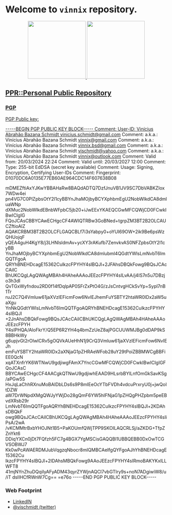 # Welcome to `vinnix` repository. 


<!--
![vinics's GitHub stats](https://github-readme-stats.vercel.app/api?username=vinnix&show_icons=true&theme=transparent)
-->

<div align="center">
  <a href="https://github.com/vinnix">
  <img height="180em" src="https://github-readme-stats.vercel.app/api?username=vinnix&show_icons=true&theme=dracula&include_all_commits=true&count_private=true"/>
  <img height="180em" src="https://github-readme-stats.vercel.app/api/top-langs/?username=vinnix&layout=compact&langs_count=7&theme=dracula"/>
</div>



## PPR::Personal Public Repository

### PGP

PGP Public key:

-----BEGIN PGP PUBLIC KEY BLOCK-----
Comment: User-ID:	Vinícius Abrahão Bazana Schmidt <vinicius.schmidt@gmail.com>
Comment: a.k.a.:	Vinícius Abrahão Bazana Schmidt <vinnix@gmail.com>
Comment: a.k.a.:	Vinícius Abrahão Bazana Schmidt <vinnix.bsd@gmail.com>
Comment: a.k.a.:	Vinícius Abrahão Bazana Schmidt <vischmidt@yahoo.com>
Comment: a.k.a.:	Vinícius Abrahão Bazana Schmidt <vinnix@outlook.com>
Comment: Valid from:	20/03/2024 22:24
Comment: Valid until:	20/03/2027 12:00
Comment: Type:	255-bit EdDSA (secret key available)
Comment: Usage:	Signing, Encryption, Certifying User-IDs
Comment: Fingerprint:	D1070DC6A0135E77EB60AE964CDC14F607638B08


mDMEZftiAxYJKwYBBAHaRw8BAQdADTQ7DzfJnuVB1JV9SC7DbVABKZIox7WDw4ei
pn4VG7C0PlZpbsOtY2l1cyBBYnJhaMOjbyBCYXphbmEgU2NobWlkdCA8dmluaWNp
dXMuc2NobWlkdEBnbWFpbC5jb20+iJwEExYKAEQCGwMFCQWjCD0FCwkIBwICIgIG
FQoJCAsCBBYCAwECHgcCF4AWIQTRBw3GoBNed+tgrpZM3BT2B2OLCAUCZftioAIZ
AQAKCRBM3BT2B2OLCFLGAQCBLf7i3sYabpy0+oYUI69OW+2ik9Be6psWzQHUojqF
yQEA4guH4KgY8/j3LHNlsldmAv+ycXY3rAKufb7ZenvkvAS0NFZpbsOtY2l1cyBB
YnJhaMOjbyBCYXphbmEgU2NobWlkdCA8dmlubml4QGdtYWlsLmNvbT6ImQQTFgoA
QRYhBNEHDcagE15362CulkzcFPYHY4sIBQJl+2JFAhsDBQkFowg9BQsJCAcCAiIC
BhUKCQgLAgQWAgMBAh4HAheAAAoJEEzcFPYHY4sILvAA/j4IS7n5u7DBzjo3h3dI
QvTGxWyfndou2RD0f14fDqlpAP0SFrZxPtO4G/zJsCntvgHCkSvYp+Sypl7nB1Tr
ruJ2C7Q4Vmluw61jaXVzIEFicmFow6NvIEJhemFuYSBTY2htaWR0IDx2aW5uaXgu
YnNkQGdtYWlsLmNvbT6ImQQTFgoAQRYhBNEHDcagE15362CulkzcFPYHY4sIBQJl
+2JnAhsDBQkFowg9BQsJCAcCAiICBhUKCQgLAgQWAgMBAh4HAheAAAoJEEzcFPYH
Y4sIPHQA/AloFkrY/Q5EP6R2YH4q4bmZzUeZ8ajPGCUUWMJBg0dDAP9kS8BBHkWy
g6upjvGt2rOlwlCRv5gOQVkAUeHhN1j9CrQ3Vmluw61jaXVzIEFicmFow6NvIEJh
emFuYSBTY2htaWR0IDx2aXNjaG1pZHRAeWFob28uY29tPoiZBBMWCgBBFiEE0QcN
xqATXnfrYK6WTNwU9gdjiwgFAmX7YncCGwMFCQWjCD0FCwkIBwICIgIGFQoJCAsC
BBYCAwECHgcCF4AACgkQTNwU9gdjiwhEAAD9HLsrbBYlLnfOmGkSavKSg/aPGw5S
HxJqLaChhRXnuMoBAIDbLDs6s9P8mIEeOcYTbFVDh4vdcuPrxryU0j+jwQoItDZW
aW7DrWNpdXMgQWJyYWjDo28gQmF6YW5hIFNjaG1pZHQgPHZpbm5peEBvdXRsb29r
LmNvbT6ImQQTFgoAQRYhBNEHDcagE15362CulkzcFPYHY4sIBQJl+2KDAhsDBQkF
owg9BQsJCAcCAiICBhUKCQgLAgQWAgMBAh4HAheAAAoJEEzcFPYHY4sIiPsA/2wA
/vKCMMtrBxbYHOJNt1B5+PaKOUmfQWjTPP9SKOILAQCRLSj/aZKDG+TfpZZnYkt6
DDiqYXCn0jDt7FQfzh5FC7g4BGX7YgMSCisGAQQBl1UBBQEBB0DxOwTCGVSOBWJ7
Kk0wPcAWAERDMJubVqgzqNbocr8mIQMBCAeIfgQYFgoAJhYhBNEHDcagE15362Cu
lkzcFPYHY4sIBQJl+2IDAhsMBQkFowg9AAoJEEzcFPYHY4sIRmoBAKYKxILLWFT8
41mjNYnZhuDQqiIyAFyADM43qyrZYWjnAQCl7vbGTlry9s+noN7ADgiwiW8/u/iT
dsIIHCfRWnW7Cg==
=e76o
-----END PGP PUBLIC KEY BLOCK-----


### Web Footprint
 * [LinkedIN](https://www.linkedin.com/in/vischmidt/)
 * [@vischmidt (twitter)](https://twitter.com/vischmidt)



